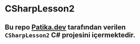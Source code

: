 # CSharpLesson2
## Bu repo [Patika.dev](https://www.patika.dev) tarafından verilen `CSharpLesson2` C# projesini içermektedir.

